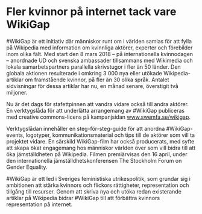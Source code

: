 # Fler kvinnor på internet tack vare WikiGap

\#WikiGap är ett initiativ där människor runt om i världen samlas för att fylla på Wikipedia med information om kvinnliga aktörer, experter och förebilder inom olika fält. Med start den 8 mars 2018 – på internationella kvinnodagen – anordnade UD och svenska ambassader tillsammans med Wikimedia och lokala samarbetspartners parallella skrivstugor i fler än 50 länder. Den globala aktionen resulterade i omkring 3 000 nya eller utökade Wikipedia\-artiklar om framstående kvinnor, på fler än 30 olika språk. Antalet sidvisningar för dessa artiklar har nu, en månad senare, överstigit två miljoner.

Nu är det dags för stafettpinnen att vandra vidare också till andra aktörer. En verktygslåda för att underlätta arrangemang av \#WikiGap publiceras med creative commons\-licens på kampanjsidan www.swemfa.se/wikigap.

Verktygslådan innehåller en steg\-för\-steg\-guide för att anordna \#WikiGap\-events, logotyper, kommunikationsmaterial och tips till de aktörer som vill ta projektet vidare. En särskild WikiGap\-film har också producerats, med syfte att skapa ökat engagemang hos människor världen över som vill bidra till att öka jämställdheten på Wikipedia. Filmen premiärvisas den 16 april, under den internationella jämställdhetskonferensen The Stockholm Forum on Gender Equality.

\#WikiGap är ett led i Sveriges feministiska utrikespolitik, som grundar sig i ambitionen att stärka kvinnors och flickors rättigheter, representation och tillgång till resurser. Genom att skriva nya och utöka redan existerande artiklar på Wikipedia bidrar \#WikiGap till att förbättra kvinnors representation på internet.
